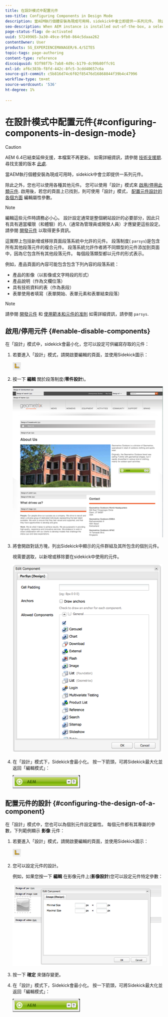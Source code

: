 ```yaml
---
title: 在設計模式中配置元件
seo-title: Configuring Components in Design Mode
description: 當AEM執行個體安裝為現成可用時，sidekick中會立即提供一系列元件。 除此之外，您也可以使用各種其他元件。 您可以使用「設計」模式來啟用/停用此類元件。
seo-description: When AEM instance is installed out-of-the-box, a selection of components are immediately available in the sidekick. In addition to these, various other components are also available. You can use Design mode to Enable/disable such components.
page-status-flag: de-activated
uuid: 57249965-3a30-49ce-9fb0-864c5daaa262
contentOwner: User
products: SG_EXPERIENCEMANAGER/6.4/SITES
topic-tags: page-authoring
content-type: reference
discoiquuid: 93f98f7b-7ab8-4d9c-b179-dc99b80ffc91
exl-id: af6c383b-f8fd-442c-8fc5-3cdd40657c6a
source-git-commit: c5b816d74c6f02f85476d16868844f39b4c47996
workflow-type: tm+mt
source-wordcount: '536'
ht-degree: 1%

---
```


# 在設計模式中配置元件{#configuring-components-in-design-mode}

>[!CAUTION]
>
>AEM 6.4已結束延伸支援，本檔案不再更新。 如需詳細資訊，請參閱 [技術支援期](https://helpx.adobe.com//tw/support/programs/eol-matrix.html). 尋找支援的版本 [此處](https://experienceleague.adobe.com/docs/).

當AEM執行個體安裝為現成可用時，sidekick中會立即提供一系列元件。

除此之外，您也可以使用各種其他元件。 您可以使用「設計」模式來 [啟用/停用此類元件](#enabledisablecomponentsusingdesignmode). 啟用後，若您的頁面上已找到，則可使用「設計」模式， [配置元件設計的各個方面](#configuringcomponentsusingdesignmode) 編輯屬性參數。

>[!NOTE]
>
>編輯這些元件時請務必小心。 設計設定通常是整個網站設計的必要部分，因此只有具有適當權限（和體驗）的人（通常為管理員或開發人員）才應變更這些設定。 請參閱 [開發元件](/help/sites-developing/components.md) 以取得更多資訊。

這實際上包括新增或移除頁面段落系統中允許的元件。 段落制度( `parsys`)是包含所有其他段落元件的複合元件。 段落系統允許作者將不同類型的元件添加到頁面中，因為它包含所有其他段落元件。 每個段落類型都以元件的形式表示。

例如，產品頁面的內容可能包含包含下列內容的段落系統：

* 產品的影像（以影像或文字時段的形式）
* 產品說明（作為文欄位落）
* 具有技術資料的表（作為表段）
* 表單使用者填寫（表單開始、表單元素和表單結束段落）

>[!NOTE]
>
>請參閱 [開發元件](/help/sites-developing/components.md#paragraphsystem) 和 [使用範本和元件的准則](/help/sites-developing/dev-guidelines-bestpractices.md#guidelines-for-using-templates-and-components) 如需詳細資訊，請參閱 `parsys`.

## 啟用/停用元件 {#enable-disable-components}

在「設計」模式中，sidekick會最小化，您可以設定可供編寫存取的元件：

1. 若要進入「設計」模式，請開啟要編輯的頁面，並使用Sidekick圖示：

   ![](do-not-localize/chlimage_1.png)

1. 按一下 **編輯** 關於段落制度(**零件設計**)。

   ![screen_shot_2012-02-08at102726am](assets/screen_shot_2012-02-08at102726am.png)

1. 將會開啟對話方塊，列出Sidekick中顯示的元件群組及其所包含的個別元件。

   視需要選取，以新增或移除要在sidekick中使用的元件。

   ![screen_shot_2012-02-08at103407am](assets/screen_shot_2012-02-08at103407am.png)

1. 在「設計」模式下，Sidekick會最小化。 按一下箭頭，可將Sidekick最大化並返回「編輯模式」：

   ![](do-not-localize/sidekick-collapsed.png)

## 配置元件的設計 {#configuring-the-design-of-a-component}

在「設計」模式中，您也可以為個別元件設定屬性。 每個元件都有其專屬的參數，下列範例顯示 **影像** 元件：

1. 若要進入「設計」模式，請開啟要編輯的頁面，並使用Sidekick圖示：

   ![](do-not-localize/chlimage_1-1.png)

1. 您可以設定元件的設計。

   例如，如果您按一下 **編輯** 在影像元件上(**影像設計**)您可以設定元件特定參數：

   ![chlimage_1-12](assets/chlimage_1-12.png)

1. 按一下 **確定** 來儲存變更。

1. 在「設計」模式下，Sidekick會最小化。 按一下箭頭，可將Sidekick最大化並返回「編輯模式」：

   ![](do-not-localize/sidekick-collapsed-1.png)
